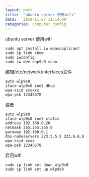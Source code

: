 ```yaml
---
layout: post
title:  "ubuntu server 使用wifi"
date:   2019-11-27 11:14:00
categories: computer config
---
```


ubuntu server 使用wifi
```
sudo apt install iw wpasupplicant
sudo ip link show
sudo iwconfig
sudo iw dev enp9s0 scan
```

编辑/etc/network/interfaces文件
```
auto wlp9s0
iface wlp9s0 inet dhcp
wpa-ssid xxxxxx
wpa-psk 12345678
```
或者
```
auto wlp9s0
iface wlp9s0 inet static
address 192.168.0.20
netmask 255.255.255.0
gateway 192.168.0.1
dns-nameservers 223.5.5.5 223.6.6.6
wpa-ssid xxxx
wpa-psk 12345678
```
启用wifi
```
sudo ip link set down wlp9s0
sudo ip link set up wlp9s0
```
